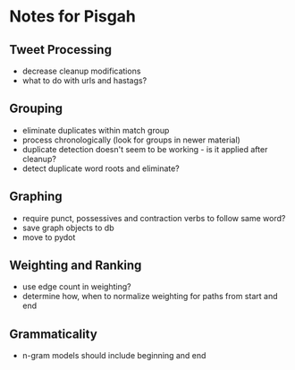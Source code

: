 # Notes for Pisgah #

## Tweet Processing ##
- decrease cleanup modifications
- what to do with urls and hastags?

## Grouping
- eliminate duplicates within match group
- process chronologically (look for groups in newer material)
- duplicate detection doesn't seem to be working - is it applied after cleanup?
- detect duplicate word roots and eliminate?

## Graphing
- require punct, possessives and contraction verbs to follow same word?
- save graph objects to db
- move to pydot

## Weighting and Ranking
- use edge count in weighting?
- determine how, when  to normalize weighting for paths from start and end

## Grammaticality
- n-gram models should include beginning and end